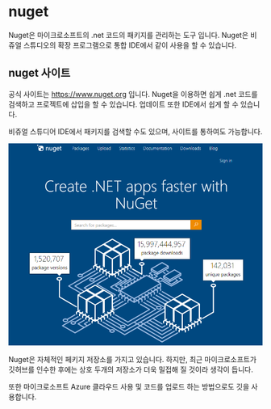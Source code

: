 # nuget
Nuget은 마이크로소프트의 .net 코드의 패키지를 관리하는 도구 입니다. Nuget은 비쥬얼 스튜디오의 확장 프로그램으로 통합 IDE에서 같이 사용을 할 수 있습니다.

## nuget 사이트
공식 사이트는 https://www.nuget.org 입니다. Nuget을 이용하면 쉽게 .net 코드를 검색하고 프로젝트에 삽입을 할 수 있습니다. 업데이트 또한 IDE에서 쉽게 할 수 있습니다.

비쥬얼 스튜디어 IDE에서 패키지를 검색할 수도 있으며, 사이트를 통하여도 가능합니다.

![nuget](./imgs/nuget1.png) 

Nuget은 자체적인 페키지 저장소를 가지고 있습니다. 하지만, 최근 마이크로소프트가 깃허브를 인수한 후에는 상호 두개의 저장소가 더욱 밀접해 질 것이라 생각이 듭니다.

또한 마이크로소프트 Azure 클라우드 사용 및 코드를 업로드 하는 방법으로도 깃을 사용합니다.